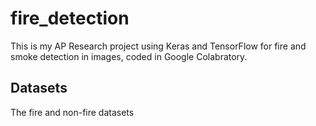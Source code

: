 # fire_detection
This is my AP Research project using Keras and TensorFlow for fire and smoke detection in images, coded in Google Colabratory.

## Datasets
The fire and non-fire datasets
